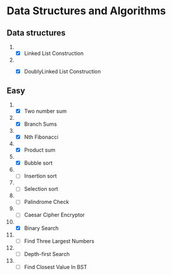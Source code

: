 # Data Structures and Algorithms

## Data structures 

1. - [x] Linked List Construction
2. - [x] DoublyLinked List Construction





## Easy

1. - [x] Two number sum
2. - [x] Branch Sums
3. - [x] Nth Fibonacci
4. - [x] Product sum
5. - [x] Bubble sort
6. - [ ] Insertion sort
7. - [ ] Selection sort
8. - [ ] Palindrome Check
9. - [ ] Caesar Cipher Encryptor
10. - [x] Binary Search
11. - [ ] Find Three Largest Numbers

12. - [ ] Depth-first Search
13. - [ ] Find Closest Value In BST
